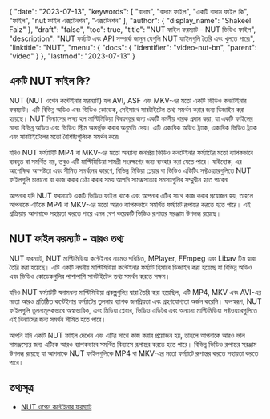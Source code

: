 {
  "date": "2023-07-13",
  "keywords": [
"বাদাম",
"বাদাম ফাইল",
"একটি বাদাম ফাইল কি",
"ফাইল",
"nut ফাইল এক্সটেনশন",
"এক্সটেনশন"
],
  "author": {
    "display_name": "Shakeel Faiz"
},
  "draft": "false",
  "toc": true,
  "title": "NUT ফাইল ফরম্যাট - NUT ভিডিও ফাইল",
  "description": "NUT ফর্ম্যাট এবং API সম্পর্কে জানুন যেগুলি NUT ফাইলগুলি তৈরি এবং খুলতে পারে৷",
  "linktitle": "NUT",
  "menu": {
    "docs": {
      "identifier": "video-nut-bn",
      "parent": "video"
}
},
  "lastmod": "2023-07-13"
}

## একটি NUT ফাইল কি?

NUT (NUT ওপেন কন্টেইনার ফরম্যাট) হল AVI, ASF এবং MKV-এর মতো একটি ভিডিও কনটেইনার ফরম্যাট। এটি বিভিন্ন অডিও এবং ভিডিও কোডেক, সেইসাথে সাবটাইটেল তথ্য সমর্থন করার জন্য ডিজাইন করা হয়েছে। NUT বিন্যাসের লক্ষ্য হল মাল্টিমিডিয়া বিষয়বস্তুর জন্য একটি নমনীয় ধারক প্রদান করা, যা একটি ফাইলের মধ্যে বিভিন্ন অডিও এবং ভিডিও স্ট্রিম অন্তর্ভুক্ত করার অনুমতি দেয়। এটি একাধিক অডিও ট্র্যাক, একাধিক ভিডিও ট্র্যাক এবং সাবটাইটেলের মতো বৈশিষ্ট্যগুলিকে সমর্থন করে৷

যদিও NUT ফর্ম্যাটটি MP4 বা MKV-এর মতো অন্যান্য জনপ্রিয় ভিডিও কনটেইনার ফর্ম্যাটের মতো ব্যাপকভাবে ব্যবহৃত বা সমর্থিত নয়, তবুও এটি মাল্টিমিডিয়া সামগ্রী সংরক্ষণের জন্য ব্যবহার করা যেতে পারে। যাইহোক, এর আপেক্ষিক অস্পষ্টতা এবং সীমিত সমর্থনের কারণে, বিভিন্ন মিডিয়া প্লেয়ার বা ভিডিও এডিটিং সফ্টওয়্যারগুলিতে NUT ফাইলগুলি চালানো বা কাজ করার চেষ্টা করার সময় আপনি সামঞ্জস্যতার সমস্যাগুলির সম্মুখীন হতে পারেন৷

আপনার যদি NUT ফরম্যাটে একটি ভিডিও ফাইল থাকে এবং আপনার এটির সাথে কাজ করার প্রয়োজন হয়, তাহলে আপনাকে এটিকে MP4 বা MKV-এর মতো আরও ব্যাপকভাবে সমর্থিত ফর্ম্যাটে রূপান্তর করতে হতে পারে। এই প্রক্রিয়ায় আপনাকে সহায়তা করতে পারে এমন বেশ কয়েকটি ভিডিও রূপান্তর সরঞ্জাম উপলব্ধ রয়েছে।

## NUT ফাইল ফরম্যাট - আরও তথ্য

NUT ফরম্যাট, NUT মাল্টিমিডিয়া কন্টেইনার নামেও পরিচিত, MPlayer, FFmpeg এবং Libav টিম দ্বারা তৈরি করা হয়েছে। এটি একটি নমনীয় মাল্টিমিডিয়া কন্টেইনার ফর্ম্যাট হিসাবে ডিজাইন করা হয়েছে যা বিভিন্ন অডিও এবং ভিডিও কোডেকগুলির পাশাপাশি সাবটাইটেল তথ্য সমর্থন করতে সক্ষম।

যদিও NUT ফর্ম্যাটটি স্বনামধন্য মাল্টিমিডিয়া প্রকল্পগুলির দ্বারা তৈরি করা হয়েছিল, এটি MP4, MKV এবং AVI-এর মতো আরও প্রতিষ্ঠিত কন্টেইনার ফর্ম্যাটের তুলনায় ব্যাপক জনপ্রিয়তা এবং গ্রহণযোগ্যতা অর্জন করেনি। ফলস্বরূপ, NUT ফাইলগুলি তুলনামূলকভাবে অস্বাভাবিক, এবং মিডিয়া প্লেয়ার, ভিডিও এডিটর এবং অন্যান্য মাল্টিমিডিয়া সফ্টওয়্যারগুলিতে এই বিন্যাসের জন্য সমর্থন সীমিত হতে পারে।

আপনি যদি একটি NUT ফাইল দেখেন এবং এটির সাথে কাজ করার প্রয়োজন হয়, তাহলে আপনাকে আরও ভাল সামঞ্জস্যের জন্য এটিকে আরও ব্যাপকভাবে সমর্থিত বিন্যাসে রূপান্তর করতে হতে পারে। বিভিন্ন ভিডিও রূপান্তর সরঞ্জাম উপলব্ধ রয়েছে যা আপনাকে NUT ফাইলগুলিকে MP4 বা MKV-এর মতো ফর্ম্যাটে রূপান্তর করতে সহায়তা করতে পারে।

## তথ্যসূত্র
* [NUT ওপেন কন্টেইনার ফরম্যাট](https://ffmpeg.org/~michael/nut.txt)


